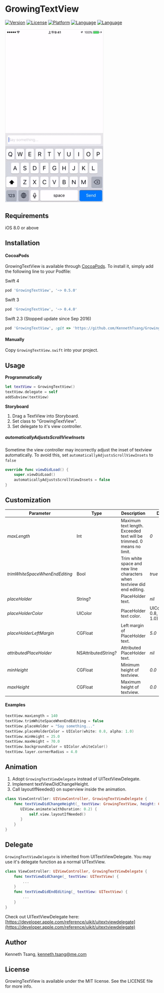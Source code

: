 # GrowingTextView

[![Version](https://img.shields.io/cocoapods/v/GrowingTextView.svg?style=flat)](http://cocoapods.org/pods/GrowingTextView)
[![License](https://img.shields.io/cocoapods/l/GrowingTextView.svg?style=flat)](http://cocoapods.org/pods/GrowingTextView)
[![Platform](https://img.shields.io/cocoapods/p/GrowingTextView.svg?style=flat)](http://cocoapods.org/pods/GrowingTextView)
[![Language](https://img.shields.io/badge/Swift-3.0-orange.svg?style=flat)](http://cocoapods.org/pods/GrowingTextView)
[![Language](https://img.shields.io/badge/Swift-4.0-orange.svg?style=flat)](http://cocoapods.org/pods/GrowingTextView)

<img src="DEMO.gif" border=1 style="border-color:#eeeeee">

## Requirements

iOS 8.0 or above

## Installation

#### CocoaPods

GrowingTextView is available through [CocoaPods](http://cocoapods.org). To install
it, simply add the following line to your Podfile:

Swift 4<br>

```ruby
pod 'GrowingTextView', '~> 0.5.0'
```

Swift 3<br>
```ruby
pod 'GrowingTextView', '~> 0.4.0'
```

Swift 2.3 (Stopped update since Sep 2016)<br>
```ruby
pod 'GrowingTextView', :git => 'https://github.com/KennethTsang/GrowingTextView.git', :branch => 'swift2'
```

#### Manually

Copy `GrowingTextView.swift` into your project.

## Usage

**Programmatically**<br>

```swift
let textView = GrowingTextView()
textView.delegate = self
addSubview(textView)
```

**Storyboard**<br>

1. Drag a TextView into Storyboard.
2. Set class to "GrowingTextView".
3. Set delegate to it's view controller.


##### automaticallyAdjustsScrollViewInsets<br>

Sometime the view controller may incorrectly adjust the inset of textview automatically. To avoid this, set `automaticallyAdjustsScrollViewInsets` to `false`

```swift
override func viewDidLoad() {
	super.viewDidLoad()
	automaticallyAdjustsScrollViewInsets = false
}
```

## Customization

| Parameter                      | Type                | Description                              | Default                         |
| ------------------------------ | ------------------- | ---------------------------------------- | ------------------------------- |
| *maxLength*                    | Int                 | Maximum text length. Exceeded text will be trimmed. 0 means no limit. | *0*                             |
| *trimWhiteSpaceWhenEndEditing* | Bool                | Trim white space and new line characters when textview did end editing. | *true*                          |
| *placeHolder*                  | String?             | PlaceHolder text.                        | *nil*                           |
| *placeHolderColor*             | UIColor             | PlaceHolder text color.                  | UIColor(white: 0.8, alpha: 1.0) |
| *placeHolderLeftMargin*        | CGFloat             | Left margin of PlaceHolder text.         | *5.0*                           |
| *attributedPlaceHolder*        | NSAttributedString? | Attributed PlaceHolder text.             | *nil*                           |
| *minHeight*                    | CGFloat             | Minimum height of textview.              | *0.0*                           |
| *maxHeight*                    | CGFloat             | Maximum height of textview.              | *0.0*                           |

#### Examples

```swift
textView.maxLength = 140
textView.trimWhiteSpaceWhenEndEditing = false
textView.placeHolder = "Say something..."
textView.placeHolderColor = UIColor(white: 0.8, alpha: 1.0)
textView.minHeight = 25.0
textView.maxHeight = 70.0
textView.backgroundColor = UIColor.whiteColor()
textView.layer.cornerRadius = 4.0
```

## Animation

1. Adopt `GrowingTextViewDelegate` instead of UITextViewDelegate.
2. Implement textViewDidChangeHeight.
3. Call layoutIfNeeded() on superview inside the animation.

```swift
class ViewController: UIViewController, GrowingTextViewDelegate {
	func textViewDidChangeHeight(_ textView: GrowingTextView, height: CGFloat) {
	   UIView.animate(withDuration: 0.2) {
	       self.view.layoutIfNeeded()
	   }
	}
}
```



## Delegate

`GrowingTextViewDelegate` is inherited from UITextViewDelegate. You may use it's delegate function as a normal UITextView.

```swift
class ViewController: UIViewController, GrowingTextViewDelegate {
    func textViewDidChange(_ textView: UITextView) {
    	...
    }
    func textViewDidEndEditing(_ textView: UITextView) {
    	...
    }
}
```

Check out UITextViewDelegate here: [https://developer.apple.com/reference/uikit/uitextviewdelegate](https://developer.apple.com/reference/uikit/uitextviewdelegate)

## Author

Kenneth Tsang, kenneth.tsang@me.com

## License

GrowingTextView is available under the MIT license. See the LICENSE file for more info.
